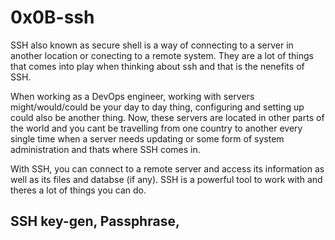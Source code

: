 # 0x0B-ssh

SSH also known as secure shell is a way of connecting to a server in another location or conecting to a remote system.
They are a lot of things that comes into play when thinking about ssh and that is the nenefits of SSH.

When working as a DevOps engineer, working with servers might/would/could be your day to day thing, configuring and setting up could also be another thing. Now, these servers are located in other parts of the world and you cant be travelling from one country to another every single time when a server needs updating or some form of system administration and thats where SSH comes in.

With SSH, you can connect to a remote server and access its information as well as its files and databse (if any).
SSH is a powerful tool to work with and theres a lot of things you can do.

## SSH key-gen, Passphrase, 

